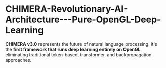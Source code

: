 # CHIMERA-Revolutionary-AI-Architecture---Pure-OpenGL-Deep-Learning
**CHIMERA v3.0** represents the future of natural language processing. It's the **first framework that runs deep learning entirely on OpenGL**, eliminating traditional token-based, transformer, and backpropagation approaches.
